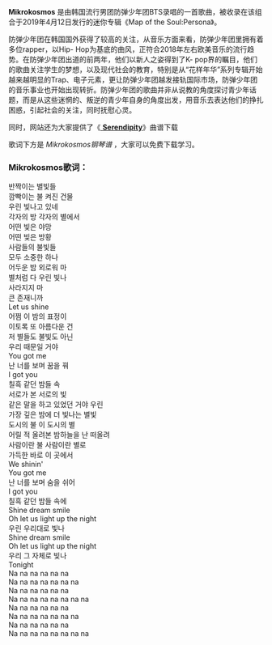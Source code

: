

**Mikrokosmos** 是由韩国流行男团防弹少年团BTS录唱的一首歌曲，被收录在该组合于2019年4月12日发行的迷你专辑《Map of the
Soul:Persona》。

防弹少年团在韩国国外获得了较高的关注，从音乐方面来看，防弹少年团里拥有着多位rapper，以Hip-
Hop为基底的曲风，正符合2018年左右欧美音乐的流行趋势。在防弹少年团出道的前两年，他们以新人之姿得到了K-
pop界的瞩目，他们的歌曲关注学生的梦想，以及现代社会的教育，特别是从“花样年华”系列专辑开始越来越明显的Trap、电子元素，更让防弹少年团越发接轨国际市场，防弹少年团的音乐事业也开始出现转折。防弹少年团的歌曲并非从说教的角度探讨青少年话题，而是从这些迷惘的、叛逆的青少年自身的角度出发，用音乐去表达他们的挣扎困惑，引起社会的关注，同时抚慰心灵。

同时，网站还为大家提供了《[ **Serendipity**](Music-9963-Serendipity-防弹少年团.html
"Serendipity")》曲谱下载

歌词下方是 _Mikrokosmos钢琴谱_ ，大家可以免费下载学习。

### Mikrokosmos歌词：

반짝이는 별빛들  
깜빡이는 불 켜진 건물  
우린 빛나고 있네  
각자의 방 각자의 별에서  
어떤 빛은 야망  
어떤 빛은 방황  
사람들의 불빛들  
모두 소중한 하나  
어두운 밤 외로워 마  
별처럼 다 우린 빛나  
사라지지 마  
큰 존재니까  
Let us shine  
어쩜 이 밤의 표정이  
이토록 또 아름다운 건  
저 별들도 불빛도 아닌  
우리 때문일 거야  
You got me  
난 너를 보며 꿈을 꿔  
I got you  
칠흑 같던 밤들 속  
서로가 본 서로의 빛  
같은 말을 하고 있었던 거야 우린  
가장 깊은 밤에 더 빛나는 별빛  
도시의 불 이 도시의 별  
어릴 적 올려본 밤하늘을 난 떠올려  
사람이란 불 사람이란 별로  
가득한 바로 이 곳에서  
We shinin'  
You got me  
난 너를 보며 숨을 쉬어  
I got you  
칠흑 같던 밤들 속에  
Shine dream smile  
Oh let us light up the night  
우린 우리대로 빛나  
Shine dream smile  
Oh let us light up the night  
우리 그 자체로 빛나  
Tonight  
Na na na na na na  
Na na na na na na na  
Na na na na na na  
Na na na na na na na na  
Na na na na na na  
Na na na na na na na  
Na na na na na na  
Na na na na na na na na

